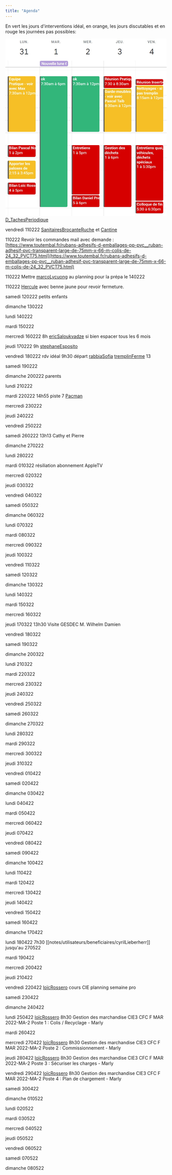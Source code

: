 ```yaml
---
title: "Agenda"
---
```

En vert les jours d'interventions idéal, en orange, les jours discutables et en rouge les journées pas possibles:

![Agenda](/notes/pieces_jointes/images/planning.jpg)
[D_TachesPeriodique](notes/departements/D_TachesPeriodique.md)

vendredi 
110222 [SanitairesBrocanteRuche](notes/nettoyage/SanitairesBrocanteRuche.md) et [Cantine](notes/zones/Cantine.md)

110222 Revoir les commandes mail avec demande : [](https://www.toutembal.fr/rubans-adhesifs-d-emballages-pp-pvc__ruban-adhesif-pvc-transparent-large-de-75mm-x-66-m-colis-de-24_32_PVCT75.html)[https://www.toutembal.fr/rubans-adhesifs-d-emballages-pp-pvc__ruban-adhesif-pvc-transparent-large-de-75mm-x-66-m-colis-de-24_32_PVCT75.html](https://www.toutembal.fr/rubans-adhesifs-d-emballages-pp-pvc__ruban-adhesif-pvc-transparent-large-de-75mm-x-66-m-colis-de-24_32_PVCT75.html)

110222  Mettre [marcoLycuong](notes/utilisateurs/beneficiaires/marcoLycuong.md) au planning pour la prépa le 140222

110222 [Hercule](notes/equipements/vehicules/Hercule.md) avec benne jaune pour revoir fermeture.

samedi 
120222 petits enfants 

dimanche 
130222

lundi 
140222

mardi 
150222

mercredi 
160222 8h [ericSaloukvadze](notes/utilisateurs/beneficiaires/ericSaloukvadze.md) si bien espacer tous les 6 mois

jeudi 
170222 9h [stephaneEsposito](notes/utilisateurs/stephaneEsposito.md) 

vendredi 
180222 rdv idéal 9h30 départ [rabbiaSofia](notes/utilisateurs/rabbiaSofia.md) [tremplinFerme](tremplinFerme) 13

samedi 
190222

dimanche 
200222 parents

lundi 
210222

mardi 
220222 14h55 piste 7 [Pacman](notes/equipements/vehicules/Pacman.md)

mercredi 
230222

jeudi 
240222

vendredi 
250222

samedi 
260222 13h13 Cathy et Pierre

dimanche 
270222

lundi 
280222

mardi 
010322 résiliation abonnement AppleTV

mercredi 
020322

jeudi 
030322

vendredi 
040322

samedi 
050322

dimanche 
060322

lundi 
070322

mardi 
080322

mercredi 
090322

jeudi 
100322

vendredi 
110322

samedi 
120322

dimanche 
130322

lundi 
140322

mardi 
150322

mercredi 
160322

jeudi 
170322 13h30 Visite GESDEC M. Wilhelm Damien 

vendredi 
180322

samedi 
190322

dimanche 
200322

lundi 
210322

mardi 
220322

mercredi 
230322

jeudi 
240322

vendredi 
250322

samedi 
260322

dimanche 
270322

lundi 
280322

mardi 
290322

mercredi 
300322

jeudi 
310322

vendredi 
010422

samedi 
020422

dimanche 
030422

lundi 
040422

mardi 
050422

mercredi 
060422

jeudi 
070422

vendredi 
080422

samedi 
090422

dimanche 
100422

lundi 
110422

mardi 
120422

mercredi 
130422

jeudi 
140422

vendredi 
150422

samedi 
160422

dimanche 
170422

lundi 
180422 7h30 [[notes/utilisateurs/beneficiaires/cyrilLieberherr]] jusqu'au 270522

mardi 
190422

mercredi 
200422

jeudi 
210422

vendredi 
220422 [loïcRossero](notes/utilisateurs/beneficiaires/loïcRossero.md) cours CIE planning semaine pro

samedi 
230422

dimanche 
240422

lundi 
250422 [loïcRossero](notes/utilisateurs/beneficiaires/loïcRossero.md) 8h30 Gestion des marchandise CIE3 CFC F MAR 2022-MA-2 Poste 1 : Colis / Recyclage - Marly

mardi 
260422

mercredi 
270422 [loïcRossero](notes/utilisateurs/beneficiaires/loïcRossero.md) 8h30 Gestion des marchandise CIE3 CFC F MAR 2022-MA-2 Poste 2 : Commissionnement - Marly

jeudi 
280422 [loïcRossero](notes/utilisateurs/beneficiaires/loïcRossero.md) 8h30 Gestion des marchandise CIE3 CFC F MAR 2022-MA-2 Poste 3 : Sécuriser les charges - Marly

vendredi 
290422 [loïcRossero](notes/utilisateurs/beneficiaires/loïcRossero.md) 8h30 Gestion des marchandise CIE3 CFC F MAR 2022-MA-2 Poste 4 : Plan de chargement - Marly

samedi 
300422

dimanche 
010522

lundi 
020522

mardi 
030522

mercredi 
040522

jeudi 
050522

vendredi 
060522

samedi 
070522

dimanche 
080522